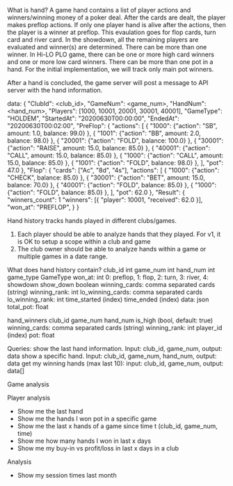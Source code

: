 What is hand?
A game hand contains a list of player actions and winners/winning money of a poker deal.
After the cards are dealt, the player makes preflop actions. If only one player hand is alive
after the actions, then the player is a winner at preflop. This evaulation goes for flop cards,
turn card and river card. In the showdown, all the remaining players are evaluated and winner(s)
are determined. There can be more than one winner. In Hi-LO PLO game, there can be one or more
high card winners and one or more low card winners. There can be more than one pot in a hand. 
For the initial implementation, we will track only main pot winners.


After a hand is concluded, the game server will post a message to API server with the hand information.

data:
{
  "ClubId": <club_id>,
  "GameNum": <game_num>,
  "HandNum": <hand_num>,
  "Players": [1000, 10001, 20001, 30001, 40001],
  "GameType": "HOLDEM",
  "StartedAt": "20200630T00:00:00",
  "EndedAt": "20200630T00:02:00",
  "PreFlop": {
    "actions": [
      { "1000": {"action": "SB", amount: 1.0, balance: 99.0} },
      { "1001": {"action": "BB", amount: 2.0, balance: 98.0} },
      { "20001": {"action": "FOLD", balance: 100.0} },
      { "30001": {"action": "RAISE", amount: 15.0, balance: 85.0} },
      { "40001": {"action": "CALL", amount: 15.0, balance: 85.0} },
      { "1000": {"action": "CALL", amount: 15.0, balance: 85.0} },
      { "1001": {"action": "FOLD",  balance: 98.0} },
    ],
    "pot": 47.0
  },
  "Flop": {
    "cards": ["Ac", "8d", "4s"],
    "actions": [
      { "1000": {"action": "CHECK", balance: 85.0} },
      { "30001": {"action": "BET", amount: 15.0, balance: 70.0} },
      { "40001": {"action": "FOLD", balance: 85.0} },
      { "1000": {"action": "FOLD", balance: 85.0} },
    ],
    "pot": 62.0
  },
  "Result": {
    "winners_count": 1
    "winners": [{
        "player": 10001,
        "received": 62.0 
      }],
    "won_at": "PREFLOP",
  }
}


Hand history tracks hands played in different clubs/games. 
1. Each player should be able to analyze hands that they played.
  For v1, it is OK to setup a scope within a club and game
2. The club owner should be able to analyze hands within a game or multiple games in a date range.

What does hand history contain?
club_id int
game_num int
hand_num int
game_type  GameType
won_at: int 0: preflop, 1: flop, 2: turn, 3: river, 4: showdown
show_down boolean
winning_cards: comma separated cards (string) 
winning_rank: int
lo_winning_cards: comma separated cards
lo_winning_rank: int
time_started (index)
time_ended (index)
data: json
total_pot: float

hand_winners
club_id
game_num
hand_num
is_high (bool, default: true)
winning_cards: comma separated cards (string)
winning_rank: int
player_id (index)
pot: float


Queries:
show the last hand information. Input: club_id, game_num, output: data
show a specific hand. Input: club_id, game_num, hand_num, output: data
get my winning hands (max last 10): input: club_id, game_num, output: data[]

Game analysis


Player analysis
- Show me the last hand
- Show me the hands I won pot in a specific game
- Show me the last x hands of a game since time t (club_id, game_num, time)
- Show me how many hands I won in last x days
- Show me my buy-in vs profit/loss in last x days in a club

Analysis 
- Show my session times last month
